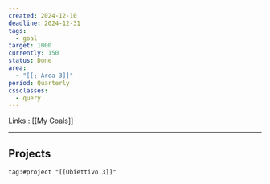```yaml
---
created: 2024-12-10
deadline: 2024-12-31
tags:
  - goal
target: 1000
currently: 150
status: Done
area:
  - "[[; Area 3]]"
period: Quarterly
cssclasses:
  - query
---
```

Links:: [[My Goals]]

---


## Projects

```query
tag:#project "[[Obiettivo 3]]"
```






